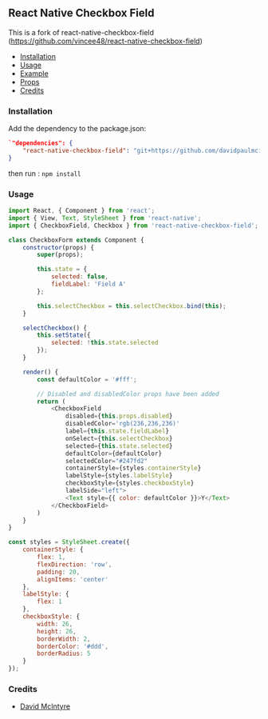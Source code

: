 ## React Native Checkbox Field

This is a fork of react-native-checkbox-field (https://github.com/vincee48/react-native-checkbox-field)
- [Installation](#installation)
- [Usage](#usage)
- [Example](#example)
- [Props](#props)
- [Credits](#credits)

### Installation
Add the dependency to the package.json:
```json
`"dependencies": {
    "react-native-checkbox-field": "git+https://github.com/davidpaulmcintyre/react-native-checkbox-field.git", 
}
```
then run :
`npm install`

### Usage
```javascript
import React, { Component } from 'react';
import { View, Text, StyleSheet } from 'react-native';
import { CheckboxField, Checkbox } from 'react-native-checkbox-field';

class CheckboxForm extends Component {
    constructor(props) {
        super(props);

        this.state = {
            selected: false,
            fieldLabel: 'Field A'
        };

        this.selectCheckbox = this.selectCheckbox.bind(this);
    }

    selectCheckbox() {
        this.setState({
            selected: !this.state.selected
        });
    }

    render() {
        const defaultColor = '#fff';

        // Disabled and disabledColor props have been added
        return (
            <CheckboxField
                disabled={this.props.disabled}
                disabledColor='rgb(236,236,236)'
                label={this.state.fieldLabel}
                onSelect={this.selectCheckbox}
                selected={this.state.selected}
                defaultColor={defaultColor}
                selectedColor="#247fd2"
                containerStyle={styles.containerStyle}
                labelStyle={styles.labelStyle}
                checkboxStyle={styles.checkboxStyle}
                labelSide="left">
                <Text style={{ color: defaultColor }}>Y</Text>
            </CheckboxField>
        )
    }
}

const styles = StyleSheet.create({
    containerStyle: {
        flex: 1,
        flexDirection: 'row',
        padding: 20,
        alignItems: 'center'
    },
    labelStyle: {
        flex: 1
    },
    checkboxStyle: {
        width: 26,
        height: 26,
        borderWidth: 2,
        borderColor: '#ddd',
        borderRadius: 5
    }
});
```


### Credits
- [David McIntyre](http://howtoember.wordpress.com/)
